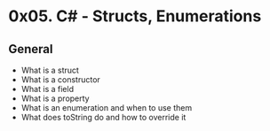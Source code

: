 # 0x05. C# - Structs, Enumerations

## General

- What is a struct
- What is a constructor
- What is a field
- What is a property
- What is an enumeration and when to use them
- What does toString do and how to override it
